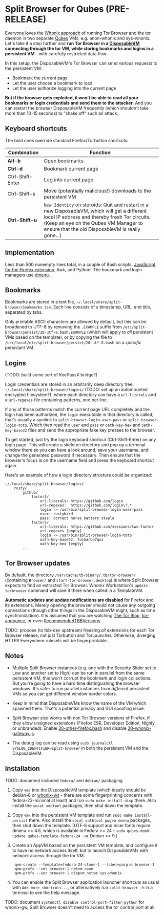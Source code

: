 # Split Browser for Qubes (PRE-RELEASE)

Everyone loves the [Whonix approach](https://www.whonix.org/wiki/Qubes) of running Tor Browser and the tor daemon in two separate [Qubes](https://www.qubes-os.org/) VMs, e.g. anon-whonix and sys-whonix. Let's take it a step further and **run Tor Browser in a [DisposableVM](https://www.qubes-os.org/doc/dispvm/) connecting through the tor VM, while storing bookmarks and logins in a persistent VM** - with carefully restricted data flow.

In this setup, the DisposableVM's Tor Browser can send various requests to the persistent VM:

- Bookmark the current page
- Let the user choose a bookmark to load
- Let the user authorize logging into the current page

**But if the browser gets exploited, it won't be able to read all your bookmarks or login credentials and send them to the attacker.** And you can restart the browser DisposableVM frequently (which shouldn't take more than 10-15 seconds) to "shake off" such an attack.


## Keyboard shortcuts

The bold ones override standard Firefox/Torbutton shortcuts:

Combination      | Function
-----------------|--------------------------------------------------------------
**Alt-b**        | Open bookmarks
**Ctrl-d**       | Bookmark current page
Ctrl-Shift-Enter | Log into current page
Ctrl-Shift-s     | Move (potentially malicious!) downloads to the persistent VM
**Ctrl-Shift-u** | `New Identity` on steroids: Quit and restart in a new DisposableVM, which will get a different local IP address and thereby fresh Tor circuits. (Keep an eye on the Qubes VM Manager to ensure that the old DisposableVM is really gone...)


## Implementation

Less than 500 nonempty lines total, in a couple of Bash scripts, [JavaScript for the Firefox extension](vm/disp/usr/share/split-browser/firefox-extensions/split-browser-for-qubes@jetpack/index.js), Awk, and Python. The bookmark and login managers use [dmenu](http://tools.suckless.org/dmenu/).


## Bookmarks

Bookmarks are stored in a text file, `~/.local/share/split-browser/bookmarks.tsv`. Each line consists of a timestamp, URL, and title, separated by tabs.

Only printable ASCII characters are allowed by default, but this can be broadened to UTF-8 by removing the `.EXAMPLE` suffix from `/etc/split-browser/persist/20-utf-8.bash.EXAMPLE` (which will apply to _all_ persistent VMs based on the template), or by copying the file to `/usr/local/etc/split-browser/persist/20-utf-8.bash` on a _specific_ persistant VM.


## Logins

(TODO: build some sort of KeePassX bridge?)

Login credentials are stored in an arbitrarily deep directory tree, `~/.local/share/split-browser/logins/` (TODO: set up an automounted encrypted filesystem?), where each directory can have a `url-literals` and a `url-regexes` file containing patterns, one per line.

If any of those patterns match the current page URL completely and the login has been authorized, the `login` executable in that directory is called; that's usually a symlink to `split-browser-login-user-pass` or `split-browser-login-totp`. Which then read the `user` and `pass` or `oath-key-hex` and `oath-key-base32` files and send the appropriate fake key presses to the browser.

To get started, just try the login keyboard shortcut (Ctrl-Shift-Enter) on any login page. This will create a skeleton directory and pop up a terminal window there so you can have a look around, save your username, and change the generated password if necessary. Then ensure that the browser's focus is on the username field and press the keyboard shortcut again.

Here's an example of how a login directory structure could be organized:

    ~/.local/share/split-browser/logins/
        rusty/
            github/
                factor1/
                    url-literals: https://github.com/login
                    url-regexes:  https://github.com/login\?.*
                    login -> /usr/bin/split-browser-login-user-pass
                    user: rustybird
                    pass: correct horse battery staple
                factor2/
                    url-literals: https://github.com/sessions/two-factor
                    url-regexes [empty]
                    login -> /usr/bin/split-browser-login-totp
                    oath-key-base32: foobarba7qux
                    oath-key-hex [empty]
            ...


## Tor Browser updates

[By default](vm/disp/etc/split-browser/disp/10-defaults.bash#L2), the directory `/var/cache/tb-binary/.tb/tor-browser/` (containing `Browser/` and `start-tor-browser.desktop`) is where Split Browser expects to find an extracted Tor Browser. Whonix Workstation's `update-torbrowser` command will save it there when called in a TemplateVM.

**Automatic updates and update notifications are disabled** for Firefox and its extensions. Merely opening the browser should not cause any outgoing connections (though other things in the DisposableVM might, such as time synchronization). It is assumed that you are watching [The Tor Blog](https://blog.torproject.org/), [tor-announce](https://lists.torproject.org/cgi-bin/mailman/listinfo/tor-announce), or even [RecommendedTBBVersions](https://www.torproject.org/projects/torbrowser/RecommendedTBBVersions).

TODO: propose (to tbb-dev upstream) freezing *all* extensions for each Tor Browser release, not just Torbutton and TorLauncher. Otherwise, diverging HTTPS Everywhere rulesets will be fingerprintable.


## Notes

- Multiple Split Browser instances (e.g. one with the Security Slider set to Low and another set to High) can be run in parallel from the same persistent VM, this won't corrupt the bookmark and login collections. But you're going to have a hard time distinguishing the browser windows. It's safer to run parallel instances from _different_ persistent VMs so you can get different window border colors.

- Keep in mind that DisposableVMs know the name of the VM which spawned them. That's a potential privacy and GUI spoofing issue.

- Split Browser also works with non Tor Browser versions of Firefox, if they allow unsigned extensions (Firefox ESR, Developer Edition, Nighly, or unbranded): Enable [20-other-firefox.bash](vm/disp/etc/split-browser/disp/20-other-firefox.bash.EXAMPLE) and disable [20-whonix-gateway.js](vm/persist/etc/split-browser/persist/prefs.js.d/20-whonix-gateway.js).

- The debug log can be read using `sudo journalctl SYSLOG_IDENTIFIER=split-browser` in both the persistent VM and the DisposableVM.


## Installation

TODO: document included `fedora/` and `debian/` packaging

1. Copy `vm/` into the DisposableVM template (which ideally should be debian-8 or [whonix-ws](https://www.whonix.org/wiki/Qubes/Disposable_VM) - there are some fingerprinting concerns with fedora-23-minimal at least) and run `sudo make install-disp` there. Also install the `socat xdotool` packages, then shut down the template.

2. Copy `vm/` into the persistent VM template and run `sudo make install-persist` there. Also install the `socat oathtool pwgen dmenu` packages, then shut down the template. (UTF-8 support and nicer fonts require dmenu >= 4.6, which is available in Fedora >= 24 - `sudo qubes-dom0-update qubes-template-fedora-24` - or Debian >= 9.)

3. Create an AppVM based on the persistent VM template, and configure it to have no network access itself, but to launch DisposableVMs with network access through the tor VM:

        qvm-create --template=fedora-24-clone-1 --label=purple browser-1
        qvm-prefs --set browser-1 netvm none
        qvm-prefs --set browser-1 dispvm_netvm sys-whonix

4. You can enable the Split Browser application launcher shortcuts as usual with `Add more shortcuts...`, or alternatively run `split-browser -h` in a terminal to see the help message.

TODO: document `systemctl disable control-port-filter-python` for whonix-gw, Split Browser doesn't need to access the tor control port at all

